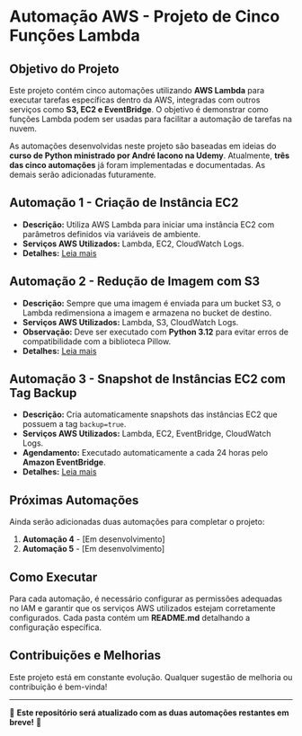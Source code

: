 # Automação AWS - Projeto de Cinco Funções Lambda

## Objetivo do Projeto
Este projeto contém cinco automações utilizando **AWS Lambda** para executar tarefas específicas dentro da AWS, integradas com outros serviços como **S3, EC2 e EventBridge**. O objetivo é demonstrar como funções Lambda podem ser usadas para facilitar a automação de tarefas na nuvem.

As automações desenvolvidas neste projeto são baseadas em ideias do **curso de Python ministrado por André Iacono na Udemy**. Atualmente, **três das cinco automações** já foram implementadas e documentadas. As demais serão adicionadas futuramente.


## Automação 1 - Criação de Instância EC2
- **Descrição:** Utiliza AWS Lambda para iniciar uma instância EC2 com parâmetros definidos via variáveis de ambiente.
- **Serviços AWS Utilizados:** Lambda, EC2, CloudWatch Logs.
- **Detalhes:** [Leia mais](./1.script-ec2/README.md)

## Automação 2 - Redução de Imagem com S3
- **Descrição:** Sempre que uma imagem é enviada para um bucket S3, o Lambda redimensiona a imagem e armazena no bucket de destino.
- **Serviços AWS Utilizados:** Lambda, S3, CloudWatch Logs.
- **Observação:** Deve ser executado com **Python 3.12** para evitar erros de compatibilidade com a biblioteca Pillow.
- **Detalhes:** [Leia mais](./2.script-s3/README.md)

## Automação 3 - Snapshot de Instâncias EC2 com Tag Backup
- **Descrição:** Cria automaticamente snapshots das instâncias EC2 que possuem a tag `backup=true`.
- **Serviços AWS Utilizados:** Lambda, EC2, EventBridge, CloudWatch Logs.
- **Agendamento:** Executado automaticamente a cada 24 horas pelo **Amazon EventBridge**.
- **Detalhes:** [Leia mais](./3.script-backup/README.MD)

## Próximas Automações
Ainda serão adicionadas duas automações para completar o projeto:
1. **Automação 4** - [Em desenvolvimento]
2. **Automação 5** - [Em desenvolvimento]

## Como Executar
Para cada automação, é necessário configurar as permissões adequadas no IAM e garantir que os serviços AWS utilizados estejam corretamente configurados. Cada pasta contém um **README.md** detalhando a configuração específica.

## Contribuições e Melhorias
Este projeto está em constante evolução. Qualquer sugestão de melhoria ou contribuição é bem-vinda!

---
📌 **Este repositório será atualizado com as duas automações restantes em breve!** 🚀

